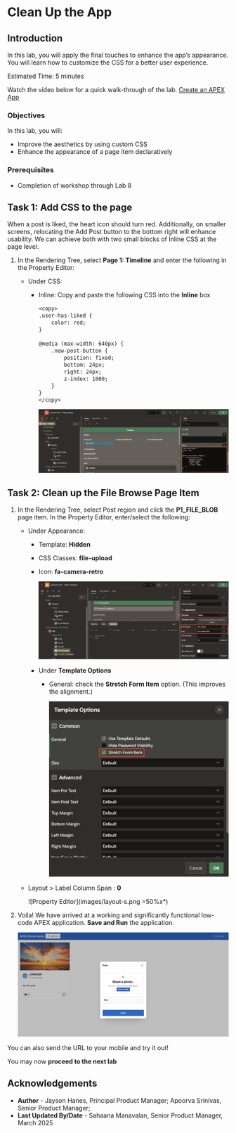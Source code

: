 # Clean Up the App

## Introduction

In this lab, you will apply the final touches to enhance the app’s appearance. You will learn how to customize the CSS for a better user experience.

Estimated Time: 5 minutes

Watch the video below for a quick walk-through of the lab.
[Create an APEX App](videohub:1_gu1lhbr3)

### Objectives

In this lab, you will:

- Improve the aesthetics by using custom CSS
- Enhance the appearance of a page item declaratively

### Prerequisites

- Completion of workshop through Lab 8

## Task 1: Add CSS to the page

When a post is liked, the heart icon should turn red. Additionally, on smaller screens, relocating the Add Post button to the bottom right will enhance usability. We can achieve both with two small blocks of Inline CSS at the page level.

1. In the Rendering Tree, select **Page 1: Timeline** and enter the following in the Property Editor:

    - Under CSS:
        - Inline: Copy and paste the following CSS into the **Inline** box

            ```
            <copy>
            .user-has-liked {
                color: red;
            }

            @media (max-width: 640px) {
                .new-post-button {
                    position: fixed;
                    bottom: 24px;
                    right: 24px;
                    z-index: 1000;
                }
            }
            </copy>
            ```

            ![Property Editor](images/css.png)

## Task 2: Clean up the File Browse Page Item

1. In the Rendering Tree, select Post region and click the **P1\_FILE\_BLOB** page item. In the Property Editor, enter/select the following:

    - Under Appearance:

        - Template: **Hidden**

        - CSS Classes: **file-upload**

        - Icon: **fa-camera-retro**

            ![Property Editor](images/appearance-s.png)

        - Under **Template Options**
            - General: check the **Stretch Form Item** option. (This improves the alignment.)

                ![Template Options Dialog](images/stretch-form-s.png)

    - Layout > Label Column Span : **0**

        ![Property Editor](images/layout-s.png =50%x*)

2. Voila! We have arrived at a working and significantly functional low-code APEX application. **Save and Run** the application.

    ![Running app](images/run-app-12.png)

  You can also send the URL to your mobile and try it out!

  You may now **proceed to the next lab**

## Acknowledgements

- **Author** - Jayson Hanes, Principal Product Manager; Apoorva Srinivas, Senior Product Manager;
- **Last Updated By/Date** - Sahaana Manavalan, Senior Product Manager, March 2025
